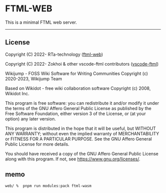 # FTML-WEB

This is a minimal FTML web server.

----
## License

Copyright (C) 2022- RTa-technology ([ftml-web](https://github.com/RTa-technology/ftml-web))

Copyright (C) 2022- Zokhoi & other vscode-ftml contributors ([vscode-ftml](https://github.com/Zokhoi/vscode-ftml))

Wikijump - FOSS Wiki Software for Writing Communities
Copyright (c) 2020-2023, Wikijump Team

Based on Wikidot - free wiki collaboration software
Copyright (c) 2008, Wikidot Inc.

This program is free software: you can redistribute it and/or modify it under the terms of the GNU Affero General Public License as published by the Free Software Foundation, either version 3 of the License, or (at your option) any later version.

This program is distributed in the hope that it will be useful, but WITHOUT ANY WARRANTY; without even the implied warranty of MERCHANTABILITY or FITNESS FOR A PARTICULAR PURPOSE. See the GNU Affero General Public License for more details.

You should have received a copy of the GNU Affero General Public License along with this program. If not, see https://www.gnu.org/licenses/.



## memo
```
web/ %  pnpm run modules:pack ftml-wasm
```

